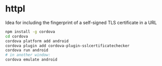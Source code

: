 # httpl
Idea for including the fingerprint of a self-signed TLS certificate in a URL

````bash
npm install -g cordova
cd cordova
cordova platform add android
cordova plugin add cordova-plugin-sslcertificatechecker
cordova run android
# in another window:
cordova emulate android
````
